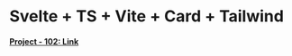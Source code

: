 # Svelte + TS + Vite + Card + Tailwind

#### [Project - 102: Link](https://projects101-single-price.vercel.app/)
